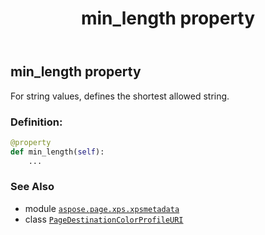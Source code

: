﻿---
title: min_length property
second_title: Aspose.Page for Python via .NET API References
description: 
type: docs
weight: 40
url: /python-net/aspose.page.xps.xpsmetadata/pagedestinationcolorprofileuri/min_length/
is_root: false
---

## min_length property


For string values, defines the shortest allowed string.
### Definition:
```python
@property
def min_length(self):
    ...
```

### See Also
* module [`aspose.page.xps.xpsmetadata`](../../)
* class [`PageDestinationColorProfileURI`](/page/python-net/aspose.page.xps.xpsmetadata/pagedestinationcolorprofileuri)
